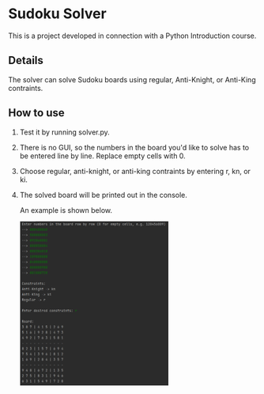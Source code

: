 # Sudoku Solver
This is a project developed in connection with a Python Introduction course.

## Details
The solver can solve Sudoku boards using regular, Anti-Knight, or Anti-King contraints.

## How to use
1. Test it by running solver.py.
2. There is no GUI, so the numbers in the board you'd like to solve has to be entered line by line. Replace empty 
cells with 0.
3. Choose regular, anti-knight, or anti-king contraints by entering r, kn, or ki.
4. The solved board will be printed out in the console.

    An example is shown below.

    <img src="sudokusolver.png" width="300">